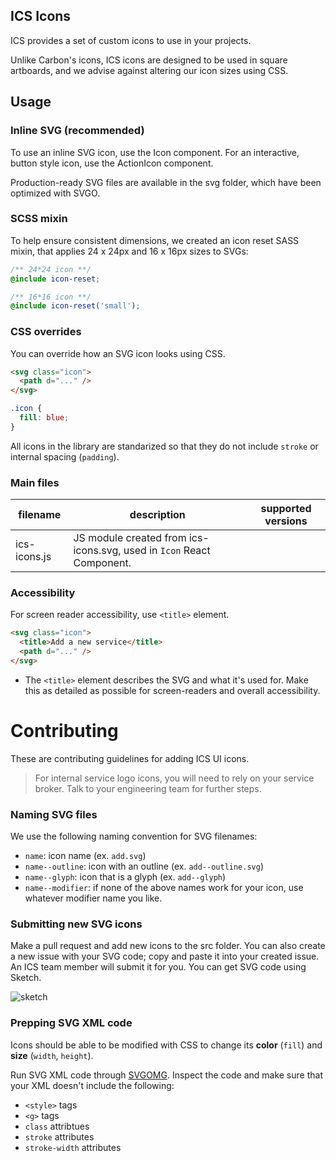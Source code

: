 ## ICS Icons

ICS provides a set of custom icons to use in your projects.
 
Unlike Carbon's icons, ICS icons are designed to be used in square artboards, and we advise against altering our icon sizes using CSS.

## Usage

### Inline SVG (recommended)

To use an inline SVG icon, use the Icon component. For an interactive, button style icon, use the ActionIcon component.

Production-ready SVG files are available in the svg folder, which have been optimized with SVGO. 

### SCSS mixin

To help ensure consistent dimensions, we created an icon reset SASS mixin, that applies 24 x 24px and 16 x 16px sizes to SVGs:

```scss
/** 24*24 icon **/
@include icon-reset;

/** 16*16 icon **/
@include icon-reset('small');
```

### CSS overrides

You can override how an SVG icon looks using CSS.

```html
<svg class="icon">
  <path d="..." />
</svg>
```

```css
.icon {
  fill: blue;
}
```

All icons in the library are standarized so that they do not include `stroke` or internal spacing (`padding`).

### Main files

| filename | description | supported versions|
|-----|--------|---------------|
|ics-icons.js| JS module created from ics-icons.svg, used in `Icon` React Component.

### Accessibility

For screen reader accessibility, use `<title>` element.

```html
<svg class="icon">
  <title>Add a new service</title>
  <path d="..." />
</svg>
```

* The `<title>` element describes the SVG and what it's used for. Make this as detailed as possible for screen-readers and overall accessibility.

# Contributing

These are contributing guidelines for adding ICS UI icons.

> For internal service logo icons, you will need to rely on your service broker. Talk to your engineering team for further steps.

### Naming SVG files

We use the following naming convention for SVG filenames:

* `name`: icon name (ex. `add.svg`)
* `name--outline`: icon with an outline (ex. `add--outline.svg`)
* `name--glyph`: icon that is a glyph (ex. `add--glyph`)
* `name--modifier`: if none of the above names work for your icon, use whatever modifier name you like.

### Submitting new SVG icons

Make a pull request and add new icons to the src folder.
You can also create a new issue with your SVG code; copy and paste it into your created issue. An ICS team member will submit it for you. You can get SVG code using Sketch.

![sketch](https://user-images.githubusercontent.com/4185382/30172200-bc48bb9a-93b9-11e7-96d6-e968e88cfd79.png)

### Prepping SVG XML code

Icons should be able to be modified with CSS to change its __color__ (`fill`) and __size__ (`width`, `height`).  

Run SVG XML code through [SVGOMG](https://jakearchibald.github.io/svgomg/).
Inspect the code and make sure that your XML doesn't include the following:

- `<style>` tags
- `<g>` tags
- `class` attribtues
- `stroke` attributes
- `stroke-width` attributes